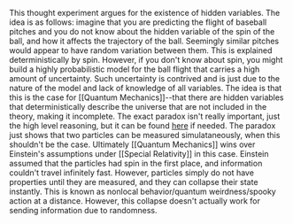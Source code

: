 This thought experiment argues for the existence of hidden variables. The idea is as follows: imagine that you are predicting the flight of baseball pitches and you do not know about the hidden variable of the spin of the ball, and how it affects the trajectory of the ball. Seemingly similar pitches would appear to have random variation between them. This is explained deterministically by spin. However, if you don't know about spin, you might build a highly probabilistic model for the ball flight that carries a high amount of uncertainty. Such uncertainty is contrived and is just due to the nature of the model and lack of knowledge of all variables. The idea is that this is the case for [[Quantum Mechanics]]--that there are hidden variables that deterministically describe the universe that are not included in the theory, making it incomplete. The exact paradox isn't really important, just the high level reasoning, but it can be found [here](https://en.wikipedia.org/wiki/Einstein%E2%80%93Podolsky%E2%80%93Rosen_paradox) if needed. The paradox just shows that two particles can be measured simulataneously, when this shouldn't be the case.
Ultimately [[Quantum Mechanics]] wins over Einstein's assumptions under [[Special Relativity]] in this case. Einstein assumed that the particles had spin in the first place, and information couldn't travel infinitely fast. However, particles simply do not have properties until they are measured, and they can collapse their state instantly. This is known as nonlocal behavior/quantum weirdness/spooky action at a distance. However, this collapse doesn't actually work for sending information due to randomness. 
